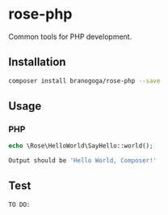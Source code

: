 # rose-php
Common tools for PHP development.
 
## Installation 
```sh
composer install branogoga/rose-php --save
```
## Usage
### PHP
```php
echo \Rose\HelloWorld\SayHello::world();
```
```sh
Output should be 'Hello World, Composer!'
```
## Test 
```sh
TO DO:
```
